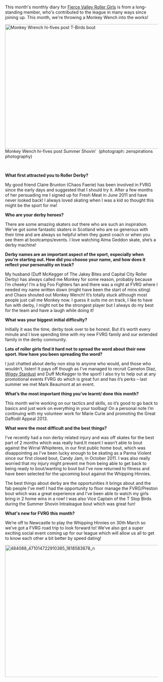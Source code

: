 <html><body><p>This month's monthly diary for <a href="http://www.fvrg.co.uk/">Fierce Valley Roller Girls</a> is from a long-standing member, who's contributed to the league in many ways since joining up. This month, we're throwing a Monkey Wench into the works!

<a href="http://scottishrollerderbyblog.com/2013/03/396940_10151880516895392_722952694_n.jpg"><img class="size-large wp-image-2355" alt="Monkey Wrench hi-fives post T-Birds bout" src="http://scottishrollerderbyblog.com/2013/03/396940_10151880516895392_722952694_n.jpg?w=614" width="614" height="409"></a> Monkey Wench hi-fives post Summer Shovin'  (photograph: zenspirations photography)

 

<strong>What first attracted you to Roller Derby?</strong>

My good friend Claire Brunton (Chaos Faerie) has been involved in FVRG since the early days and suggested that I should try it. After a few months of her persuading me I signed up for Fresh Meat in June 2011 and have never looked back! I always loved skating when I was a kid so thought this might be the sport for me!

<strong>Who are your derby heroes?</strong>

There are some amazing skaters out there who are such an inspiration. We’ve got some fantastic skaters in Scotland who are so generous with their time and are always so helpful when they guest coach or when you see them at bootcamps/events. I love watching Alma Geddon skate, she’s a derby machine!

<strong>Derby names are an important aspect of the sport, especially when you're starting out. How did you choose your name, and how does it reflect your personality on track?</strong>

My husband (Duff McKegger of The Jakey Bites and Capital City Roller Derby) has always called me Monkey for some reason, probably because I’m cheeky! I’m a big Foo Fighters fan and there was a night at FVRG where I needed my name written down (might have been the start of mins siting) and Chaos shouted out Monkey Wench! It’s totally stuck although most people just call me Monkey now. I guess it suits me on track, I like to have fun with derby, I might not be the strongest player but I always do my best for the team and have a laugh while doing it!

<strong>What was your biggest initial difficulty?</strong>

Initially it was the time, derby took over to be honest. But it’s worth every minute and I love spending time with my new FVRG family and our extended family in the derby community.

<strong>Lots of roller girls find it hard not to spread the word about their new sport. How have you been spreading the word?</strong>

I just chatted about derby non stop to anyone who would, and those who wouldn’t, listen! It pays off though as I’ve managed to recruit Camelon Diaz, <a href="http://scottishrollerderbyblog.com/2013/02/24/monthly-diary-of-a-league-fierce-valley-in-february-wiggy-stardust/">Wiggy Stardust</a> and Duff McKegger to the sport! I also try to help out at any promotional events FVRG do which is great fun and has it’s perks – last summer we met Mark Beaumont at an event.

<strong>What’s the most important thing you’ve learnt/ done this month?</strong>

This month we’re working on our tactics and skills, so it’s good to go back to basics and just work on everything in your toolbag! On a personal note I’m continuing with my volunteer work for Marie Curie and promoting the Great Daffodil Appeal 2013.

<strong>What were the most difficult and the best things?</strong>

I’ve recently had a non derby related injury and was off skates for the best part of 2 months which was really hard.It meant I wasn’t able to bout against the Wirral Whipiteres, in our first public home bout, which was disappointing as I’ve been lucky enough to be skating as a Parma Violent since our first closed bout, Candy Jam, in October 2011. I was also really worried that my injury might prevent me from being able to get back to being ready to bout/wanting to bout but I’ve now returned to fitness and have been selected for the upcoming bout against the Whipping Hinnies.

The best things about derby are the opportunities it brings about and the fab people I’ve met! I had the opportunity to floor manage the FVRG/Preston bout which was a great experience and I’ve been able to watch my girls bring in 2 home wins in a row! I was also Vice Captain of the T Stop Birds during the Summer Shovin Intraleague bout which was great fun!

<strong>What's new for FVRG this month?</strong>

We’re off to Newcastle to play the Whipping Hinnies on 30th March so we’ve got a FVRG road trip to look forward to! We’ve also got a super exciting social event coming up for our league which will allow us all to get to know each other a bit better by speed dating!

<a href="http://scottishrollerderbyblog.com/2013/03/484088_471014722910385_1818583878_n.jpg"><img class="aligncenter size-large wp-image-2356" alt="484088_471014722910385_1818583878_n" src="http://scottishrollerderbyblog.com/2013/03/484088_471014722910385_1818583878_n.jpg?w=614" width="614" height="434"></a></p></body></html>
